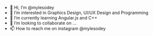- 👋 Hi, I’m @mylesodey
- 👀 I’m interested in Graphics Design, UI/UX Design and Programming
- 🌱 I’m currently learning Angular.js and C++
- 💞️ I’m looking to collaborate on ...
- 📫 How to reach me on instagram @mylesodey

<!---
mylesodey/mylesodey is a ✨ special ✨ repository because its `README.md` (this file) appears on your GitHub profile.
You can click the Preview link to take a look at your changes.
--->
